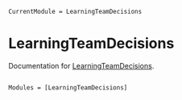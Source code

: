 ```@meta
CurrentModule = LearningTeamDecisions
```

# LearningTeamDecisions

Documentation for [LearningTeamDecisions](https://github.com/kjellqvist/LearningTeamDecisions.jl).

```@index
```

```@autodocs
Modules = [LearningTeamDecisions]
```
